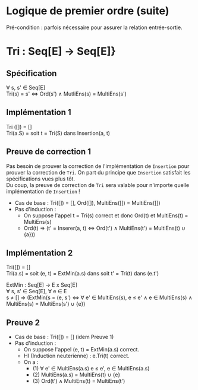 # Logique de premier ordre (suite)
Pré-condition : parfois nécessaire pour assurer la relation entrée-sortie.

# Tri : Seq[E] -> Seq[E]}
## Spécification
&forall; s, s' &isin; Seq[E]  
Tri(s) = s' &hArr; Ord(s') &and; MutliEns(s) = MultiEns(s')

## Implémentation 1
Tri ([]) =  []  
Tri(a.S) = soit t = Tri(S) dans Insertion(a, t)

## Preuve de correction 1
Pas besoin de prouver la correction de l'implémentation de `Insertion` pour prouver la correction de `Tri`. On part du principe que `Insertion` satisfait les spécifications vues plus tôt.  
Du coup, la preuve de correction de `Tri` sera valable pour n'importe quelle implémentation de `Insertion` !

* Cas de base : Tri([]) = [], Ord([]), MultiEns([]) = MultiEns([])
* Pas d'induction :
  * On suppose l'appel t = Tri(s) correct et donc Ord(t) et MultiEns(t) = MultiEns(s)
  * Ord(t) &rArr; (t' = Inserer(a, t) &hArr; Ord(t') &and; MultiEns(t') = MultiEns(t) &cup; {a}))

## Implémentation 2
Tri([]) = []  
Tri(a.s) = soit (e, t) = ExtMin(a.s) dans soit t' = Tri(t) dans (e.t')

ExtMin : Seq[E] -> E x Seq[E]  
&forall; s, s' &isin; Seq[E], &forall; e &isin; E  
s &ne; [] &rArr; (ExtMin(s = (e, s') &hArr; &forall; e' &isin; MultiEns(s), e &le; e' &and; e &isin; MultiEns(s) &and; MultiEns(s) = MultiEns(s') &cup; {e})

## Preuve 2
* Cas de base : Tri([]) = [] (idem Preuve 1)
* Pas d'induction : 
  * On suppose l'appel (e, t) = ExtMin(a.s) correct.
  * HI (Induction neuterienne) : e.Tri(t) correct.
  * On a :
     * (1) &forall; e' &isin; MultiEns(a.s) e &le; e', e &isin; MultiEns(a.s) 
     * (2) MultiEns(a.s) = MultiEns(t) &cup; {e}
     * (3) Ord(t') &and; MultiEns(t) = MultiEns(t')
